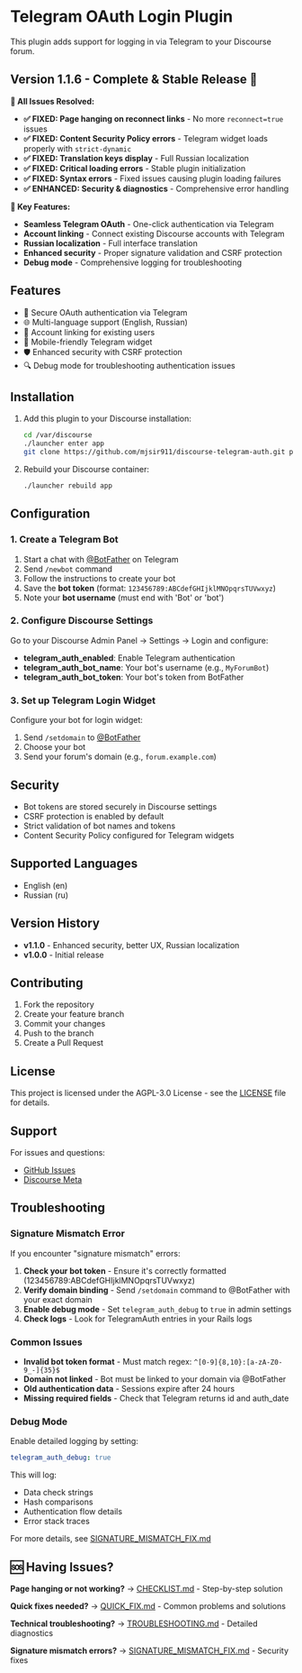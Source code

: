 # Telegram OAuth Login Plugin

This plugin adds support for logging in via Telegram to your Discourse forum.

## Version 1.1.6 - Complete & Stable Release 🎉

**🚀 All Issues Resolved:**

- **✅ FIXED: Page hanging on reconnect links** - No more `reconnect=true` issues
- **✅ FIXED: Content Security Policy errors** - Telegram widget loads properly with `strict-dynamic`
- **✅ FIXED: Translation keys display** - Full Russian localization
- **✅ FIXED: Critical loading errors** - Stable plugin initialization
- **✅ FIXED: Syntax errors** - Fixed issues causing plugin loading failures
- **✅ ENHANCED: Security & diagnostics** - Comprehensive error handling

**🌟 Key Features:**
- **Seamless Telegram OAuth** - One-click authentication via Telegram
- **Account linking** - Connect existing Discourse accounts with Telegram
- **Russian localization** - Full interface translation
- **Enhanced security** - Proper signature validation and CSRF protection
- **Debug mode** - Comprehensive logging for troubleshooting

## Features

- 🔐 Secure OAuth authentication via Telegram
- 🌐 Multi-language support (English, Russian)  
- 👥 Account linking for existing users
- 📱 Mobile-friendly Telegram widget
- 🛡️ Enhanced security with CSRF protection
- 🔍 Debug mode for troubleshooting authentication issues

## Installation

1. Add this plugin to your Discourse installation:
   ```bash
   cd /var/discourse
   ./launcher enter app
   git clone https://github.com/mjsir911/discourse-telegram-auth.git plugins/discourse-telegram-auth
   ```

2. Rebuild your Discourse container:
   ```bash
   ./launcher rebuild app
   ```

## Configuration

### 1. Create a Telegram Bot

1. Start a chat with [@BotFather](https://t.me/BotFather) on Telegram
2. Send `/newbot` command
3. Follow the instructions to create your bot
4. Save the **bot token** (format: `123456789:ABCdefGHIjklMNOpqrsTUVwxyz`)
5. Note your **bot username** (must end with 'Bot' or 'bot')

### 2. Configure Discourse Settings

Go to your Discourse Admin Panel → Settings → Login and configure:

- **telegram_auth_enabled**: Enable Telegram authentication
- **telegram_auth_bot_name**: Your bot's username (e.g., `MyForumBot`)
- **telegram_auth_bot_token**: Your bot's token from BotFather

### 3. Set up Telegram Login Widget

Configure your bot for login widget:
1. Send `/setdomain` to [@BotFather](https://t.me/BotFather)
2. Choose your bot
3. Send your forum's domain (e.g., `forum.example.com`)

## Security

- Bot tokens are stored securely in Discourse settings
- CSRF protection is enabled by default
- Strict validation of bot names and tokens
- Content Security Policy configured for Telegram widgets

## Supported Languages

- English (en)
- Russian (ru)

## Version History

- **v1.1.0** - Enhanced security, better UX, Russian localization
- **v1.0.0** - Initial release

## Contributing

1. Fork the repository
2. Create your feature branch
3. Commit your changes
4. Push to the branch
5. Create a Pull Request

## License

This project is licensed under the AGPL-3.0 License - see the [LICENSE](LICENSE) file for details.

## Support

For issues and questions:
- [GitHub Issues](https://github.com/mjsir911/discourse-telegram-auth/issues)
- [Discourse Meta](https://meta.discourse.org)

## Troubleshooting

### Signature Mismatch Error

If you encounter "signature mismatch" errors:

1. **Check your bot token** - Ensure it's correctly formatted (123456789:ABCdefGHIjklMNOpqrsTUVwxyz)
2. **Verify domain binding** - Send `/setdomain` command to @BotFather with your exact domain
3. **Enable debug mode** - Set `telegram_auth_debug` to `true` in admin settings
4. **Check logs** - Look for TelegramAuth entries in your Rails logs

### Common Issues

- **Invalid bot token format** - Must match regex: `^[0-9]{8,10}:[a-zA-Z0-9_-]{35}$`
- **Domain not linked** - Bot must be linked to your domain via @BotFather
- **Old authentication data** - Sessions expire after 24 hours
- **Missing required fields** - Check that Telegram returns id and auth_date

### Debug Mode

Enable detailed logging by setting:

```yaml
telegram_auth_debug: true
```

This will log:
- Data check strings
- Hash comparisons  
- Authentication flow details
- Error stack traces

For more details, see [SIGNATURE_MISMATCH_FIX.md](SIGNATURE_MISMATCH_FIX.md)

## 🆘 Having Issues?

**Page hanging or not working?** → [CHECKLIST.md](CHECKLIST.md) - Step-by-step solution

**Quick fixes needed?** → [QUICK_FIX.md](QUICK_FIX.md) - Common problems and solutions

**Technical troubleshooting?** → [TROUBLESHOOTING.md](TROUBLESHOOTING.md) - Detailed diagnostics

**Signature mismatch errors?** → [SIGNATURE_MISMATCH_FIX.md](SIGNATURE_MISMATCH_FIX.md) - Security fixes
